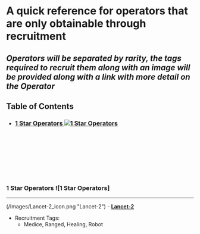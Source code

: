 # A quick reference for operators that are only obtainable through recruitment 

## _Operators will be separated by rarity, the tags required to recruit them along with an image will be provided along with a link with more detail on the Operator_

## Table of Contents
- ### [1 Star Operators ![1 Star Operators](/Images/Lancet-2_icon.png "Lancet-2")](#s1--1)

<br/><br/>
---
<br/><br/>

### 1 Star Operators ![1 Star Operators]
---
(/Images/Lancet-2_icon.png "Lancet-2") - **[Lancet-2](https://mrfz.fandom.com/wiki/Lancet-2)**
* Recruitment Tags:
  * Medice, Ranged, Healing, Robot
